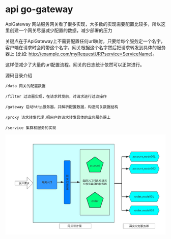 # **api go-gateway**

ApiGateway 网站服务网关看了很多实现，大多数的实现需要配置比较多，所以这里创建一个网关尽量减少配置的数据，减少部署的压力

关键点在于ApiGateway上不需要配置任何url映射，只要给每个服务定一个名字，客户端在请求时会附带这个名字，网关根据这个名字然后把请求转发到具体的服务器上
(比如: http://example.com/myRequestURI?service=ServiceName)。

这样便减少了大量的url配置流程。网关的日志统计依然可以正常进行。


源码目录介绍
    
    /data 网关的配置数据
    
    /filter 过滤器实现，在请求转发前，对请求进行过滤操作
    
    /gateway 启动http服务器，并解析配置数据，构造网关数据结构
    
    /proxy 请求转发代理,把用户的请求转发具体的业务服务器上
    
    /service 集群和服务的实现

![api](imgs/api_gateway.png)